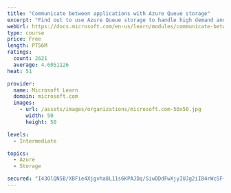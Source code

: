 ```yaml
---
title: "Communicate between applications with Azure Queue storage"
excerpt: "Find out to use Azure Queue storage to handle high demand and improve resilience in your distributed applications."
webUrl: https://docs.microsoft.com/en-us/learn/modules/communicate-between-apps-with-azure-queue-storage/
type: course
price: Free
length: PT56M
ratings:
  count: 2621
  average: 4.6051126
heat: 51

provider:
  name: Microsoft Learn
  domain: microsoft.com
  images:
    - url: /assets/images/organizations/microsoft.com-50x50.jpg
      width: 50
      height: 50

levels:
  - Intermediate

topics:
  - Azure
  - Storage

secured: "I43OlQN5B/XBFie4Xjgvha8L11s6KPAJDq/SiwDDdFwXjyIUJg2iI84rWcSF+MYHqlt9Ot1fIU2wCvsKZmpUXrgfuI6C7tu/eUNK6YmdVvIDUQIE8FqZeuuSh1oTqvJtHWAh2n0V4lihxFpIe0v26jxdX/cNdPeGme4ar+CVXwr2AC17gt0bGj/23BZaUCCmRZbMi04JYHOrfWt8fnQ4S22MrASHyb5erjvM05EJKsSJNQyWmnVYUkB0SOPY53A6OL2Vfog4eEQFbGJPomjH5szRB5Cs3KidjkpMzJ2tgIdw72uhcBhHZxeY2OX0hSIc3PVHkzYK26TsHjx9ph0Vi7sZwsNirWU/WnxpaDKc4ApxMXkys4en0ISfq3+Xx9BLE3/3KQ1Uhd3wrDY4GinlyprJ/hProBUzNK5hIBsZmng=;UXrNxSRRYz2EimNd2O4Cjg=="
---
```


